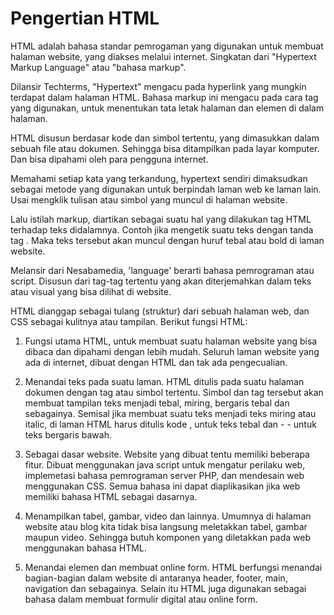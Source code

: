 # Pengertian HTML


HTML adalah bahasa standar pemrogaman yang digunakan untuk membuat halaman website, yang diakses melalui internet. Singkatan dari "Hypertext Markup Language" atau "bahasa markup".

Dilansir Techterms, "Hypertext" mengacu pada hyperlink yang mungkin terdapat dalam halaman HTML. Bahasa markup ini mengacu pada cara tag yang digunakan, untuk menentukan tata letak halaman dan elemen di dalam halaman.

HTML disusun berdasar kode dan simbol tertentu, yang dimasukkan dalam sebuah file atau dokumen. Sehingga bisa ditampilkan pada layar komputer. Dan bisa dipahami oleh para pengguna internet.

Memahami setiap kata yang terkandung, hypertext sendiri dimaksudkan sebagai metode yang digunakan untuk berpindah laman web ke laman lain. Usai mengklik tulisan atau simbol yang muncul di halaman website.

Lalu istilah markup, diartikan sebagai suatu hal yang dilakukan tag HTML terhadap teks didalamnya. Contoh jika mengetik suatu teks dengan tanda tag  . Maka teks tersebut akan muncul dengan huruf tebal atau bold di laman website.

Melansir dari Nesabamedia, 'language' berarti bahasa pemrograman atau script. Disusun dari tag-tag tertentu yang akan diterjemahkan dalam teks atau visual yang bisa dilihat di website.

HTML dianggap sebagai tulang (struktur) dari sebuah halaman web, dan CSS sebagai kulitnya atau tampilan. Berikut fungsi HTML:
1. Fungsi utama HTML, untuk membuat suatu halaman website yang bisa dibaca dan dipahami dengan lebih mudah. Seluruh laman website yang ada di internet, dibuat dengan HTML dan tak ada pengecualian.

2. Menandai teks pada suatu laman. HTML ditulis pada suatu halaman dokumen dengan tag atau simbol tertentu. Simbol dan tag tersebut akan membuat tampilan teks menjadi tebal, miring, bergaris tebal dan sebagainya. Semisal jika membuat suatu teks menjadi teks miring atau italic, di laman HTML harus ditulis kode    ,   untuk teks tebal dan - - untuk teks bergaris bawah.

3. Sebagai dasar website. Website yang dibuat tentu memiliki beberapa fitur. Dibuat menggunakan java script untuk mengatur perilaku web, implemetasi bahasa pemrograman server PHP, dan mendesain web menggunakan CSS. Semua bahasa ini dapat diaplikasikan jika web memiliki bahasa HTML sebagai dasarnya.

4. Menampilkan tabel, gambar, video dan lainnya. Umumnya di halaman website atau blog kita tidak bisa langsung meletakkan tabel, gambar maupun video. Sehingga butuh komponen yang diletakkan pada web menggunakan bahasa HTML.

5. Menandai elemen dan membuat online form. HTML berfungsi menandai bagian-bagian dalam website di antaranya header, footer, main, navigation dan sebagainya. Selain itu HTML juga digunakan sebagai bahasa dalam membuat formulir digital atau online form.